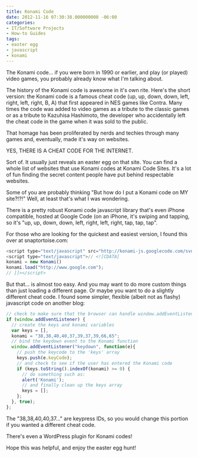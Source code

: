 ```yaml
---
title: Konami Code
date: 2012-11-16 07:30:38.000000000 -06:00
categories:
- IT/Software Projects
- How-to Guides
tags:
- easter egg
- javascript
- konami
---
```

<p>The Konami code... if you were born in 1990 or earlier, and play (or played) video games, you probably already know what I'm talking about.</p>
<p>The history of the Konami code is awesome in it's own rite. Here's the short version: the Konami code is a famous cheat code (up, up, down, down, left, right, left, right, B, A) that first appeared in NES games like Contra. Many times the code was added to video games as a tribute to the classic games or as a tribute to Kazuhisa Hashimoto, the developer who accidentally left the cheat code in the game when it was sold to the public.</p>
<p>That homage has been proliferated by nerds and techies through many games and, eventually, made it's way on websites.</p>
<p>YES, THERE IS A CHEAT CODE FOR THE INTERNET.</p>
<p>Sort of. It usually just reveals an easter egg on that site. You can find a whole list of websites that use Konami codes at Konami Code Sites. It's a lot of fun finding the secret content people have put behind respectable websites.</p>
<p>Some of you are probably thinking "But how do I put a Konami code on MY site?!?!" Well, at least that's what I was wondering.</p>
<p>There is a pretty robust Konami code javascript library that's even iPhone compatible, hosted at Google Code (on an iPhone, it's swiping and tapping, so it's "up, up, down, down, left, right, left, right, tap, tap, tap".</p>
<p>For those who are looking for the quickest and easiest version, I found this over at snaptortoise.com:</p>

```javascript
<script type="text/javascript" src="http://konami-js.googlecode.com/svn/trunk/konami.js"></script>
<script type="text/javascript">// <![CDATA[
konami = new Konami()
konami.load("http://www.google.com");
// ]]></script>
```

But that... is almost too easy. And you may want to do more custom things than just loading a different page. Or maybe you want to do a slightly different cheat code. I found some simpler, flexible (albeit not as flashy) javascript code on another blog:</p>

```javascript
// check to make sure that the browser can handle window.addEventListener
if (window.addEventListener) {
  // create the keys and konami variables
  var keys = [],
  konami = "38,38,40,40,37,39,37,39,66,65";
  // bind the keydown event to the Konami function
  window.addEventListener("keydown", function(e){
    // push the keycode to the 'keys' array
    keys.push(e.keyCode);
    // and check to see if the user has entered the Konami code
    if (keys.toString().indexOf(konami) >= 0) {
      // do something such as:
      alert('Konami');
      // and finally clean up the keys array
      keys = [];
    };
  }, true);
};
```

<p>The "38,38,40,40,37..." are keypress IDs, so you would change this portion if you wanted a different cheat code.</p>
<p>There's even a WordPress plugin for Konami codes!</p>
<p>Hope this was helpful, and enjoy the easter egg hunt!</p>
